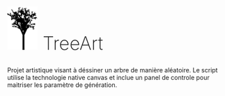 <h1 style="font-size: 3em;font-weight: 200;"> <img src="assets/img/bg.png" style="height:100px;"> TreeArt</h1>

Projet artistique visant à déssiner un arbre de manière aléatoire. Le script utilise la technologie native canvas et inclue un panel de controle pour maitriser les paramètre de génération. 
